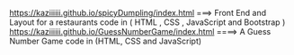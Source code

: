 https://kaziiiiii.github.io/spicyDumpling/index.html     ===>  Front End and  Layout for a restaurants  code in ( HTML , CSS , JavaScript and  Bootstrap  )   
https://kaziiiiii.github.io/GuessNumberGame/index.html  ====> A Guess Number Game code in (HTML, CSS and JavaScript)

